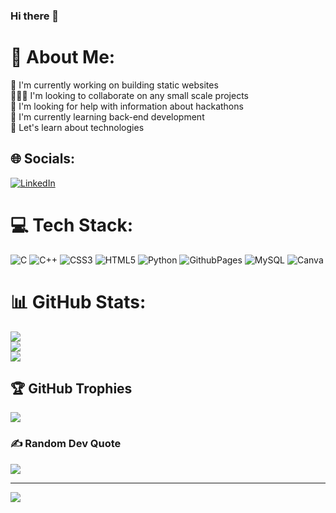 ### Hi there 👋


# 💫 About Me:
🔭 I'm currently working on building static websites<br>🧑‍🤝‍🧑 I'm looking to collaborate on any small scale projects<br>🤝 I'm looking for help with information about hackathons<br>🌱 I'm currently learning back-end development<br>💬 Let's learn about technologies


## 🌐 Socials:
[![LinkedIn](https://img.shields.io/badge/LinkedIn-%230077B5.svg?logo=linkedin&logoColor=white)](https://linkedin.com/in/in/pruthviraj-desale) 

# 💻 Tech Stack:
![C](https://img.shields.io/badge/c-%2300599C.svg?style=for-the-badge&logo=c&logoColor=white) ![C++](https://img.shields.io/badge/c++-%2300599C.svg?style=for-the-badge&logo=c%2B%2B&logoColor=white) ![CSS3](https://img.shields.io/badge/css3-%231572B6.svg?style=for-the-badge&logo=css3&logoColor=white) ![HTML5](https://img.shields.io/badge/html5-%23E34F26.svg?style=for-the-badge&logo=html5&logoColor=white) ![Python](https://img.shields.io/badge/python-3670A0?style=for-the-badge&logo=python&logoColor=ffdd54) ![GithubPages](https://img.shields.io/badge/github%20pages-121013?style=for-the-badge&logo=github&logoColor=white) ![MySQL](https://img.shields.io/badge/mysql-%2300000f.svg?style=for-the-badge&logo=mysql&logoColor=white) ![Canva](https://img.shields.io/badge/Canva-%2300C4CC.svg?style=for-the-badge&logo=Canva&logoColor=white)
# 📊 GitHub Stats:
![](https://github-readme-stats.vercel.app/api?username=pruthviraj-desale&theme=dark&hide_border=true&include_all_commits=true&count_private=false)<br/>
![](https://github-readme-streak-stats.herokuapp.com/?user=pruthviraj-desale&theme=dark&hide_border=true)<br/>
![](https://github-readme-stats.vercel.app/api/top-langs/?username=pruthviraj-desale&theme=dark&hide_border=true&include_all_commits=true&count_private=false&layout=compact)

## 🏆 GitHub Trophies
![](https://github-profile-trophy.vercel.app/?username=pruthviraj-desale&theme=radical&no-frame=true&no-bg=false&margin-w=4)

### ✍️ Random Dev Quote
![](https://quotes-github-readme.vercel.app/api?type=horizontal&theme=radical)

---
[![](https://visitcount.itsvg.in/api?id=pruthviraj-desale&icon=0&color=6)](https://visitcount.itsvg.in)

<!-- Proudly created with GPRM ( https://gprm.itsvg.in ) -->

